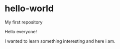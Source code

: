 # hello-world
My first repository

Hello everyone!

 I wanted to learn something interesting and here i am.
